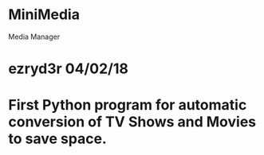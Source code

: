# MiniMedia
Media Manager
# ezryd3r 04/02/18
# First Python program for automatic conversion of TV Shows and Movies to save space.
